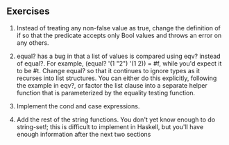## Exercises

1. Instead of treating any non-false value as true, change the definition of if so that the predicate accepts only Bool values and throws an error on any others.

2. equal? has a bug in that a list of values is compared using eqv? instead of equal?. For example, (equal? '(1 "2") '(1 2)) = #f, while you'd expect it to be #t. Change equal? so that it continues to ignore types as it recurses into list structures. You can either do this explicitly, following the example in eqv?, or factor the list clause into a separate helper function that is parameterized by the equality testing function.

3. Implement the cond and case expressions.

4. Add the rest of the string functions. You don't yet know enough to do string-set!; this is difficult to implement in Haskell, but you'll have enough information after the next two sections
